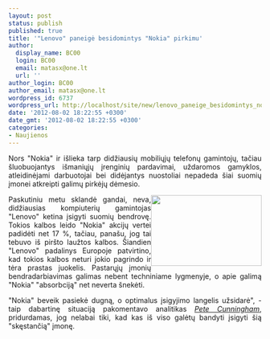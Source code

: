 ```yaml
---
layout: post
status: publish
published: true
title: '"Lenovo" paneigė besidomintys "Nokia" pirkimu'
author:
  display_name: BC00
  login: BC00
  email: matasx@one.lt
  url: ''
author_login: BC00
author_email: matasx@one.lt
wordpress_id: 6737
wordpress_url: http://localhost/site/new/lenovo_paneige_besidomintys_nokia_pirkimu/
date: '2012-08-02 18:22:55 +0300'
date_gmt: '2012-08-02 18:22:55 +0300'
categories:
- Naujienos
---
```

<p style="text-align: justify;">
	Nors &quot;Nokia&quot; ir i&scaron;lieka tarp didžiausių mobiliųjų telefonų gamintojų, tačiau &scaron;luobuojantys i&scaron;maniųjų įrenginių pardavimai, uždaromos gamyklos, atleidinėjami darbuotojai bei didėjantys nuostoliai nepadeda &scaron;iai suomių įmonei atkreipti galimų pirkėjų dėmesio.</p>
<p>
	<img alt="" src="http://technews.lt/userfiles/nokiasinking.jpg" style="width: 220px; height: 141px; float: right; text-align: justify;" /></p>
<p style="text-align: justify;">
	Paskutiniu metu sklandė gandai, neva, didžiausias kompiuterių gamintojas &quot;Lenovo&quot; ketina įsigyti suomių bendrovę. Tokios kalbos leido &quot;Nokia&quot; akcijų vertei padidėti net 17 %, tačiau, pana&scaron;u, jog tai tebuvo i&scaron; pir&scaron;to laužtos kalbos. &Scaron;iandien &quot;Lenovo&quot; padalinys Europoje patvirtino, kad tokios kalbos neturi jokio pagrindo ir tėra prastas juokelis. Pastarųjų įmonių bendradarbiavimas galimas nebent techniniame lygmenyje, o apie galimą &quot;Nokia&quot; &quot;absorbciją&quot; net neverta &scaron;nekėti.</p>
<p style="text-align: justify;">
	&quot;Nokia&quot; beveik pasiekė dugną, o optimalus įsigyjimo langelis užsidarė&quot;, - taip dabartinę situaciją pakomentavo analitikas <a href="http://www.reuters.com/article/2012/08/01/us-nokia-lenovo-idUSBRE8700IP20120801"><em>Pete Cunningham</em></a>, pridurdamas, jog nelabai tiki, kad kas i&scaron; viso galėtų bandyti įsigyti &scaron;ią &quot;skęstančią&quot; įmonę.</p>
